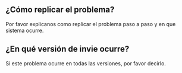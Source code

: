 ## ¿Cómo replicar el problema?
Por favor explicanos como replicar el problema paso a paso y en que sistema ocurre.
## ¿En qué versión de invie ocurre?
Si este problema ocurre en todas las versiones, por favor decirlo.
